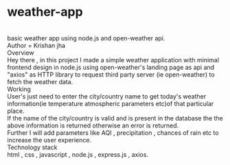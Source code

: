 # weather-app
<br>
<p1>basic weather app using node.js and open-weather api.</p1>
<br>
Author = Krishan jha
<br>
Overview<br>
Hey there , in this project I made a simple weather application with minimal frontend design in node.js using open-weather's landing page as api and "axios" as HTTP library to request third party server (ie open-weather) to fetch the weather data.
<br>
Working
<br>
User's just need to enter the city/country name to get today's weather information(ie temperature atmospheric parameters etc)of that particular place.
<br>
If the name of the city/country is valid and is present in the database the the above information is returned otherwise an error is returned.
<br>
Further I will add parameters like AQI , precipitation , chances of rain etc to increase the user experience.
<br>
Technology stack 
<br>
html , css , javascript , node.js , express.js , axios.